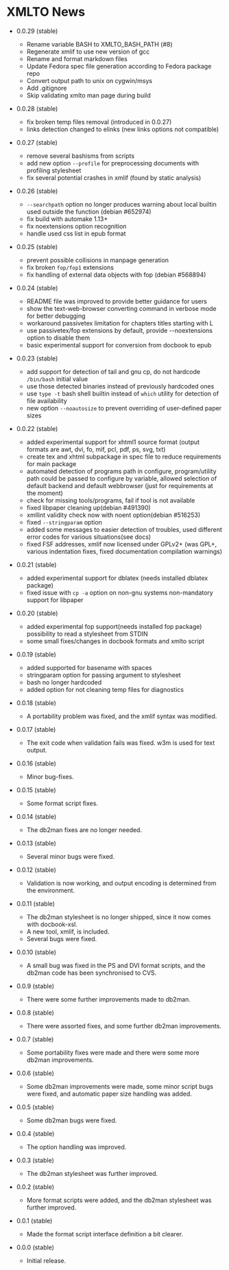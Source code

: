 # XMLTO News

- 0.0.29 (stable)

  - Rename variable BASH to XMLTO_BASH_PATH (#8)
  - Regenerate xmlif to use new version of gcc
  - Rename and format markdown files
  - Update Fedora spec file generation according to Fedora package repo
  - Convert output path to unix on cygwin/msys
  - Add .gitignore
  - Skip validating xmlto man page during build

- 0.0.28 (stable)

  - fix broken temp files removal (introduced in 0.0.27)
  - links detection changed to elinks (new links options
    not compatible)

- 0.0.27 (stable)

  - remove several bashisms from scripts
  - add new option `--profile` for preprocessing documents
    with profiling stylesheet
  - fix several potential crashes in xmlif (found by static
    analysis)

- 0.0.26 (stable)

  - `--searchpath` option no longer produces warning
    about local builtin used outside the function
    (debian #652974)
  - fix build with automake 1.13+
  - fix noextensions option recognition
  - handle used css list in epub format

- 0.0.25 (stable)

  - prevent possible collisions in manpage generation
  - fix broken `fop/fop1` extensions
  - fix handling of external data objects with fop
    (debian #568894)

- 0.0.24 (stable)

  - README file was improved to provide better guidance
    for users
  - show the text-web-browser converting command in
    verbose mode for better debugging
  - workaround passivetex limitation for chapters
    titles starting with L
  - use passivetex/fop extensions by default, provide
    --noextensions option to disable them
  - basic experimental support for conversion from docbook
    to epub

- 0.0.23 (stable)

  - add support for detection of tail and gnu cp, do
    not hardcode `/bin/bash` initial value
  - use those detected binaries instead of previously
    hardcoded ones
  - use `type -t` bash shell builtin instead of `which`
    utility for detection of file availability
  - new option `--noautosize` to prevent overriding of
    user-defined paper sizes

- 0.0.22 (stable)

  - added experimental support for xhtml1 source format
    (output formats are awt, dvi, fo, mif, pcl, pdf, ps,
    svg, txt)
  - create tex and xhtml subpackage in spec file to reduce
    requirements for main package
  - automated detection of programs path in configure,
    program/utility path could be passed to configure by
    variable, allowed selection of default backend and
    default webbrowser (just for requirements at the moment)
  - check for missing tools/programs, fail if tool is not
    available
  - fixed libpaper cleaning up(debian #491390)
  - xmllint validity check now with noent option(debian
    #516253)
  - fixed `--stringparam` option
  - added some messages to easier detection of troubles,
    used different error codes for various situations(see
    docs)
  - fixed FSF addresses, xmlif now licensed under GPLv2+
    (was GPL+, various indentation fixes, fixed documentation
    compilation warnings)

- 0.0.21 (stable)

  - added experimental support for dblatex (needs installed
    dblatex package)
  - fixed issue with `cp -a` option on non-gnu systems
    non-mandatory support for libpaper

- 0.0.20 (stable)

  - added experimental fop support(needs installed fop package)
    possibility to read a stylesheet from STDIN
  - some small fixes/changes in docbook formats and xmlto script

- 0.0.19 (stable)

  - added supported for basename with spaces
  - stringparam option for passing argument to stylesheet
  - bash no longer hardcoded
  - added option for not cleaning temp files for diagnostics

- 0.0.18 (stable)

  - A portability problem was fixed, and the xmlif syntax was modified.

- 0.0.17 (stable)

  - The exit code when validation fails was fixed. w3m is used for text output.

- 0.0.16 (stable)

  - Minor bug-fixes.

- 0.0.15 (stable)

  - Some format script fixes.

- 0.0.14 (stable)

  - The db2man fixes are no longer needed.

- 0.0.13 (stable)

  - Several minor bugs were fixed.

- 0.0.12 (stable)

  - Validation is now working, and output encoding is
    determined from the environment.

- 0.0.11 (stable)

  - The db2man stylesheet is no longer shipped,
    since it now comes with docbook-xsl.
  - A new tool, xmlif, is included.
  - Several bugs were fixed.

- 0.0.10 (stable)

  - A small bug was fixed in the PS and DVI format scripts,
    and the db2man code has been synchronised to CVS.

- 0.0.9 (stable)

  - There were some further improvements made to db2man.

- 0.0.8 (stable)

  - There were assorted fixes, and some further db2man improvements.

- 0.0.7 (stable)

  - Some portability fixes were made and
    there were some more db2man improvements.

- 0.0.6 (stable)

  - Some db2man improvements were made, some minor script bugs
    were fixed, and automatic paper size handling was added.

- 0.0.5 (stable)

  - Some db2man bugs were fixed.

- 0.0.4 (stable)

  - The option handling was improved.

- 0.0.3 (stable)

  - The db2man stylesheet was further improved.

- 0.0.2 (stable)

  - More format scripts were added, and the db2man stylesheet was
    further improved.

- 0.0.1 (stable)

  - Made the format script interface definition a bit clearer.

- 0.0.0 (stable)

  - Initial release.
